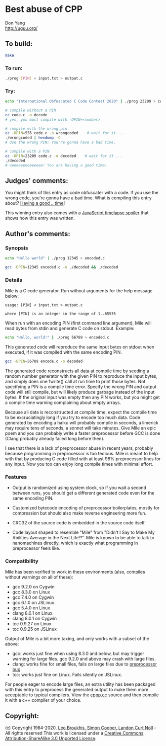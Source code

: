 # Best abuse of CPP

Don Yang  
<http://uguu.org/>  

## To build:

```sh
make
```

### To run:

```sh
./prog [PIN] < input.txt > output.c
```

### Try:

```sh
echo "International Obfuscated C Code Contest 2020" | ./prog 23209 > code.c

# compile without a PIN
cc code.c -o decode
# yes, you must compile with -DPIN=<number>

# compile with the wrong pin
cc -DPIN=555 code.c -o wrongcoded	 # wait for it ...
./wrongcoded | hexdump -C
# Use the wrong PIN: You're gonna have a bad time.

# compile with a PIN
cc -DPIN=23209 code.c -o decoded	# wait for it ...
./decoded
# weeeeeeeeeeeeee! You are having a good time!
```

## Judges' comments:

You might think of this entry as code obfuscater with a code.
If you use the wrong code, you're gonna have a bad time.
What is compiling this entry about?
[Having a good .. time](https://southpark.fandom.com/wiki/Asspen/Script)!

This winning entry also comes with a [JavaScript timelapse
spoiler](spoiler.html) that shows how this entry was written.

## Author's comments:

### Synopsis

```sh
echo "Hello world" | ./prog 12345 > encoded.c

gcc -DPIN=12345 encoded.c -o ./decoded && ./decoded
```

### Details

Mile is a C code generator.  Run without arguments for the help message below:

```
usage: [PIN] < input.txt > output.c

where [PIN] is an integer in the range of 1..65535
```

When run with an encoding PIN (first command line argument), Mile will
read bytes from stdin and generate C code on stdout.  Example:

```sh
echo "Hello, world!" | ./prog 56789 > encoded.c
```

This generated code will reproduce the same input bytes on stdout when
executed, if it was compiled with the same encoding PIN.

```sh
gcc -DPIN=56789 encode.c -o decoded
```

The generated code reconstructs all data at compile time by seeding a
random number generator with the given PIN to reproduce the input bytes,
and simply does one fwrite() call at run time to print those bytes.  Not
specifying a PIN is a compile time error.  Specify the wrong PIN and
output code will still compile, but will likely produce garbage instead of
the input bytes.  If the original input was empty then any PIN works, but
you might get a compile time warning complaining about empty arrays.

Because all data is reconstructed at compile time, expect the compile time
to be excruciatingly long if you try to encode too much data.  Code
generated by encoding a haiku will probably compile in seconds, a limerick
may require tens of seconds, a sonnet will take minutes.  Give Mile an
epic poem and you can probably write a faster preprocessor before GCC is
done (Clang probably already failed long before then).

I see that there is a lack of preprocessor abuse in recent years, probably
because programming in preprocessor is too tedious.  Mile is meant to help
with that by producing C code filled with at least 98% preprocessor lines
for any input.  Now you too can enjoy long compile times with minimal
effort.

### Features

+ Output is randomized using system clock, so if you wait a second between
  runs, you should get a different generated code even for the same
  encoding PIN.

+ Customized bytecode encoding of preprocessor boilerplates, mostly for
  compression but should also make reverse engineering more fun.

+ CRC32 of the source code is embedded in the source code itself.

+ Code layout shaped to resemble "Mile" from "Didn't I Say to Make My
  Abilities Average in the Next Life?!".  Mile is known to be able to talk
  to nanomachines directly, which is exactly what programming in
  preprocessor feels like.

### Compatibility

Mile has been verified to work in these environments (also, compiles
without warnings on all of these):

+ gcc 9.2.0 on Cygwin
+ gcc 8.3.0 on Linux
+ gcc 7.4.0 on Cygwin
+ gcc 6.1.0 on JSLinux
+ gcc 5.4.0 on Linux
+ clang 8.0.1 on Linux
+ clang 8.0.1 on Cygwin
+ tcc 0.9.27 on Linux
+ tcc 0.9.25 on JSLinux

Output of Mile is a bit more taxing, and only works with a subset of the
above:

+ gcc: works just fine when using 8.3.0 and below, but may trigger warning
  for large files.  gcc 9.2.0 and above may crash with large files.
+ clang: works fine for small files, fails on large files due to
  [preprocessor bug](https://bugs.llvm.org/show_bug.cgi?id=44480).
+ tcc: works just fine on Linux.  Fails silently on JSLinux.

For people eager to encode large files, an extra utility has been packaged
with this entry to preprocess the generated output to make them more
acceptable to typical compilers.  View the [cppp.cc](cppp.cc) source and
then compile it with a c++ compiler of your choice.

## Copyright:

(c) Copyright 1984-2020, [Leo Broukhis, Simon Cooper, Landon Curt Noll][judges] - All rights reserved
This work is licensed under a [Creative Commons Attribution-ShareAlike 3.0 Unported License][cc].

[judges]: http://www.ioccc.org/judges.html
[cc]: http://creativecommons.org/licenses/by-sa/3.0/
